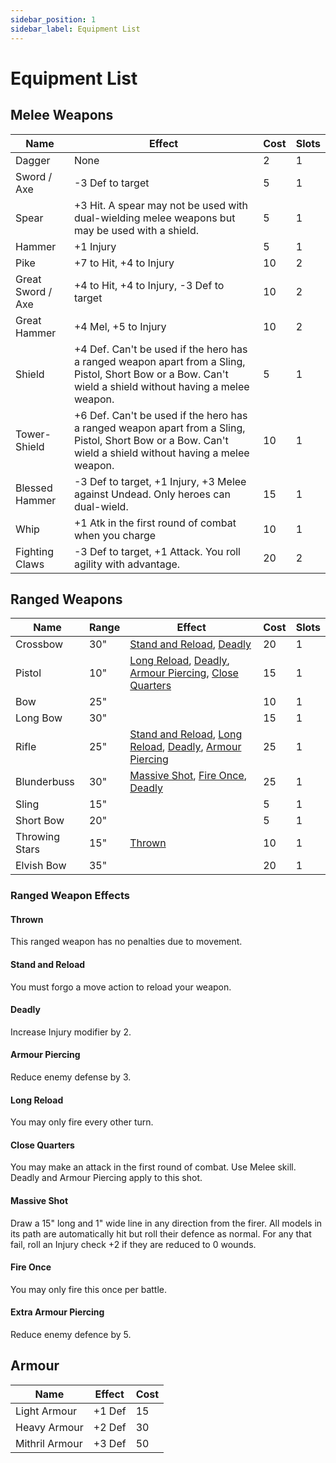 ```yaml
---
sidebar_position: 1
sidebar_label: Equipment List
---
```

# Equipment List

## Melee Weapons 
| Name | Effect | Cost | Slots |
| ---- | ------ | ---- | ----- |
| Dagger | None | 2 | 1 |
| Sword / Axe | -3 Def to target | 5 | 1 |
| Spear | +3 Hit. A spear may not be used with dual-wielding melee weapons but may be used with a shield. | 5 | 1 |
| Hammer | +1 Injury | 5 | 1 |
| Pike | +7 to Hit, +4 to Injury | 10 | 2 |
| Great Sword / Axe | +4 to Hit, +4 to Injury, -3 Def to target | 10 | 2 |
| Great Hammer | +4 Mel, +5 to Injury | 10 | 2 |
| Shield | +4 Def. Can't be used if the hero has a ranged weapon apart from a Sling, Pistol, Short Bow or a Bow. Can't wield a shield without having a melee weapon. | 5 | 1 |
| Tower-Shield | +6 Def. Can't be used if the hero has a ranged weapon apart from a Sling, Pistol, Short Bow or a Bow. Can't wield a shield without having a melee weapon. | 10 | 1 |
| Blessed Hammer | -3 Def to target, +1 Injury, +3 Melee against Undead. Only heroes can dual-wield. | 15 | 1 |
| Whip | +1 Atk in the first round of combat when you charge | 10 | 1 |
| Fighting Claws | -3 Def to target, +1 Attack. You roll agility with advantage. | 20 | 2 |

## Ranged Weapons 
| Name | Range | Effect | Cost | Slots |
| ---- | ----- | ------ | ---- | ----- |
| Crossbow | 30" | [Stand and Reload](#stand-and-reload), [Deadly](#deadly) | 20 | 1 |
| Pistol | 10" | [Long Reload](#long-reload), [Deadly](#deadly), [Armour Piercing](#armour-piercing), [Close Quarters](#close-quarters) | 15 | 1 |
| Bow | 25" | [](#) | 10 | 1 |
| Long Bow | 30" | [](#) | 15 | 1 |
| Rifle | 25" | [Stand and Reload](#stand-and-reload), [Long Reload](#long-reload), [Deadly](#deadly), [Armour Piercing](#armour-piercing) | 25 | 1 |
| Blunderbuss | 30" | [Massive Shot](#massive-shot), [Fire Once](#fire-once), [Deadly](#deadly) | 25 | 1 |
| Sling | 15" | [](#) | 5 | 1 |
| Short Bow | 20" | [](#) | 5 | 1 |
| Throwing Stars | 15" | [Thrown](#thrown) | 10 | 1 |
| Elvish Bow | 35" | [](#) | 20 | 1 |

### Ranged Weapon Effects 
#### Thrown 
This ranged weapon has no penalties due to movement.
#### Stand and Reload 
You must forgo a move action to reload your weapon.
#### Deadly 
Increase Injury modifier by 2.
#### Armour Piercing 
Reduce enemy defense by 3.
#### Long Reload 
You may only fire every other turn.
#### Close Quarters 
You may make an attack in the first round of combat. Use Melee skill. Deadly and Armour Piercing apply to this shot.
#### Massive Shot 
Draw a 15" long and 1" wide line in any direction from the firer.
All models in its path are automatically hit but roll their defence as normal.
For any that fail, roll an Injury check +2 if they are reduced to 0 wounds.
#### Fire Once 
You may only fire this once per battle.
#### Extra Armour Piercing 
Reduce enemy defence by 5.

## Armour 
| Name | Effect | Cost |
| ---- | ------ | ---- |
| Light Armour | +1 Def | 15 |
| Heavy Armour | +2 Def | 30 |
| Mithril Armour | +3 Def | 50 |
